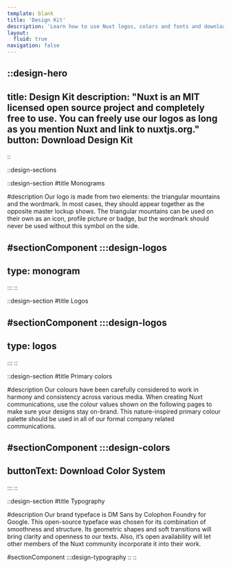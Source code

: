 ```yaml
---
template: blank
title: 'Design Kit'
description: 'Learn how to use Nuxt logos, colors and fonts and download the design kit.'
layout:
  fluid: true
navigation: false
---
```

::design-hero
---
title: Design Kit
description: "Nuxt is an MIT licensed open source project and completely free to use.
You can freely use our logos as long as you mention Nuxt and link to nuxtjs.org."
button: Download Design Kit
---
::

::design-sections

::design-section
#title
Monograms

#description
Our logo is made from two elements: the triangular mountains and the wordmark. In most cases, they should appear together as the opposite master lockup shows. The triangular mountains can be used on their own as an icon, profile picture or badge, but the wordmark should never be used without this symbol on the side.

#sectionComponent
  :::design-logos
  ---
  type: monogram
  ---
  :::
::

::design-section
#title
Logos

#sectionComponent
  :::design-logos
  ---
  type: logos
  ---
  :::
::

::design-section
#title
Primary colors

#description
Our colours have been carefully considered to work in harmony and consistency across various media. When creating Nuxt communications, use the colour values shown on the following pages to make sure your designs stay on-brand. This nature-inspired primary colour palette should be used in all of our formal company related communications.

#sectionComponent
  :::design-colors
  ---
  buttonText: Download Color System
  ---
  :::
::

::design-section
#title
Typography

#description
Our brand typeface is DM Sans by Colophon Foundry for Google. This open-source typeface was chosen for its
combination of smoothness and structure. Its geometric shapes and soft transitions will bring clarity and openness
to our texts. Also, it’s open availability will let other members of the Nuxt community incorporate it into
their work.

#sectionComponent
  :::design-typography
::
::
